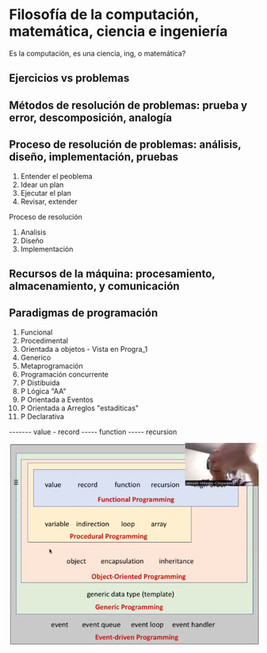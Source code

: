 # Filosofía de la computación, matemática, ciencia e ingeniería
Es la computación, es una ciencia, ing, o matemática?

## Ejercicios vs problemas
   
## Métodos de resolución de problemas: prueba y error, descomposición, analogía

## Proceso de resolución de problemas: análisis, diseño, implementación, pruebas

1. Entender el peoblema
2. Idear un plan 
3. Ejecutar el plan 
4. Revisar, extender

Proceso de resolución
1. Analisis
2. Diseño
3. Implementación 

## Recursos de la máquina: procesamiento, almacenamiento, y comunicación

## Paradigmas de programación
1. Funcional
2. Procedimental
3. Orientada a objetos - Vista en Progra_1
4. Generico
5. Metaprogramación
6. Programación concurrente
7. P Distibuida
8. P Lógica "AA"
9. P Orientada a Eventos
10. P Orientada a Arreglos "estaditicas"
11. P Declarativa

------- value - record ----- function ----- recursion  

![Imagen ](img/2_v01abr_Paradigmas.png)

